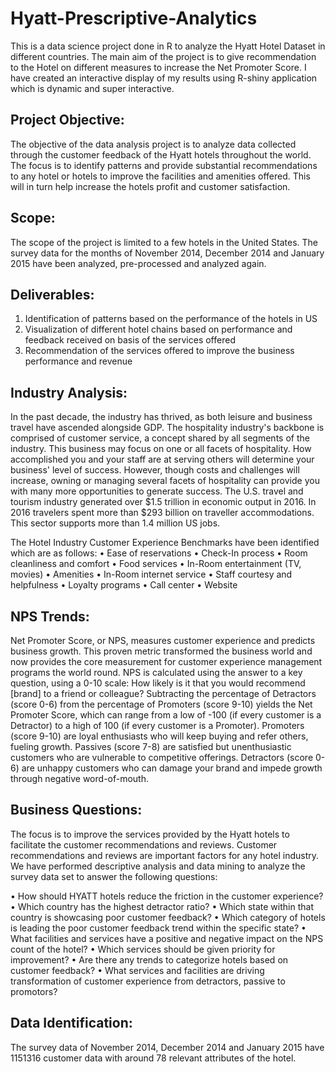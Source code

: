 # Hyatt-Prescriptive-Analytics
This is a data science project done in R to analyze the Hyatt Hotel Dataset in different countries. The main aim of the project is to give recommendation to the Hotel on different measures to increase the Net Promoter Score.
I have created an interactive display of my results using R-shiny application which is dynamic and super interactive.

## Project Objective:
The objective of the data analysis project is to analyze data collected through the customer feedback of the Hyatt hotels throughout the world. The focus is to identify patterns and provide substantial recommendations to any hotel or hotels to improve the facilities and amenities offered. This will in turn help increase the hotels profit and customer satisfaction.

## Scope:
The scope of the project is limited to a few hotels in the United States. The survey data for the months of November 2014, December 2014 and January 2015 have been analyzed, pre-processed and analyzed again.

## Deliverables:
1) Identification of patterns based on the performance of the hotels in US
2) Visualization of different hotel chains based on performance and feedback received on basis of the services offered
3) Recommendation of the services offered to improve the business performance and revenue

## Industry Analysis:
In the past decade, the industry has thrived, as both leisure and business travel have ascended alongside GDP. The hospitality industry's backbone is comprised of customer service, a concept shared by all segments of the industry. This business may focus on one or all facets of hospitality. How accomplished you and your staff are at serving others will determine your business' level of success. However, though costs and challenges will increase, owning or managing several facets of hospitality can provide you with many more opportunities to generate success. The U.S. travel and tourism industry generated    over $1.5 trillion in economic output in 2016. In 2016 travelers spent more than $293 billion on traveller accommodations. This sector supports more than 1.4 million US jobs.

The Hotel Industry Customer Experience Benchmarks have been identified which are as follows: 
•	Ease of reservations
•	Check-In process
•	Room cleanliness and comfort
•	Food services
•	In-Room entertainment (TV, movies)
•	Amenities
•	In-Room internet service
•	Staff courtesy and helpfulness
•	Loyalty programs
•	Call center
•	Website


## NPS Trends:
Net Promoter Score, or NPS, measures customer experience and predicts business growth. This proven metric transformed the business world and now provides the core measurement for customer experience management programs the world round.
NPS is calculated using the answer to a key question, using a 0-10 scale: How likely is it that you would recommend [brand] to a friend or colleague? Subtracting the percentage of Detractors (score 0-6) from the percentage of Promoters (score 9-10) yields the Net Promoter Score, which can range from a low of -100 (if every customer is a Detractor) to a high of 100 (if every customer is a Promoter). Promoters (score 9-10) are loyal enthusiasts who will keep buying and refer others, fueling growth. Passives (score 7-8) are satisfied but unenthusiastic customers who are vulnerable to competitive offerings. Detractors (score 0-6) are unhappy customers who can damage your brand and impede growth through negative word-of-mouth.

## Business Questions:
The focus is to improve the services provided by the Hyatt hotels to facilitate the customer recommendations and reviews. Customer recommendations and reviews are important factors for any hotel industry. We have performed descriptive analysis and data mining to analyze the survey data set to answer the following questions:

•	How should HYATT hotels reduce the friction in the customer experience?
•	Which country has the highest detractor ratio? 
•	Which state within that country is showcasing poor customer feedback?
•	Which category of hotels is leading the poor customer feedback trend within the specific state?
•	What facilities and services have a positive and negative impact on the NPS count of the hotel?
•	Which services should be given priority for improvement?
•	Are there any trends to categorize hotels based on customer feedback?
•	What services and facilities are driving transformation of customer experience from detractors, passive to promotors?

## Data Identification:
The survey data of November 2014, December 2014 and January 2015 have 1151316 customer data with around 78 relevant attributes of the hotel. 
